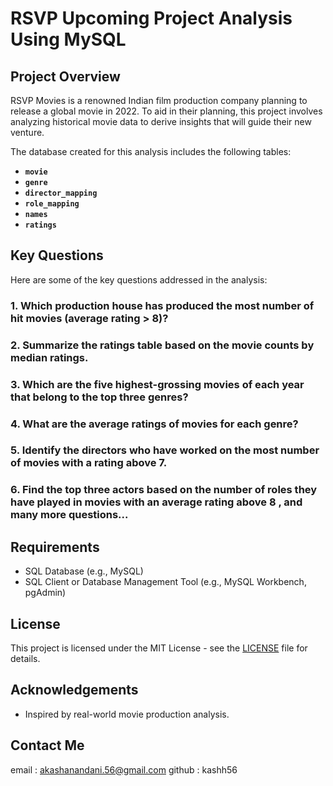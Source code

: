 # RSVP Upcoming Project Analysis Using MySQL

## Project Overview

RSVP Movies is a renowned Indian film production company planning to release a global movie in 2022. To aid in their planning, this project involves analyzing historical movie data to derive insights that will guide their new venture.

The database created for this analysis includes the following tables:

- **`movie`**
- **`genre`**
- **`director_mapping`**
- **`role_mapping`**
- **`names`**
- **`ratings`**

## Key Questions

Here are some of the key questions addressed in the analysis:

### 1. Which production house has produced the most number of hit movies (average rating > 8)?

### 2. Summarize the ratings table based on the movie counts by median ratings.

### 3. Which are the five highest-grossing movies of each year that belong to the top three genres?

### 4. What are the average ratings of movies for each genre?

### 5. Identify the directors who have worked on the most number of movies with a rating above 7.

### 6. Find the top three actors based on the number of roles they have played in movies with an average rating above 8 , and many more questions...
       


## Requirements

- SQL Database (e.g., MySQL)
- SQL Client or Database Management Tool (e.g., MySQL Workbench, pgAdmin)

## License

This project is licensed under the MIT License - see the [LICENSE](LICENSE) file for details.

## Acknowledgements

- Inspired by real-world movie production analysis.

## Contact Me 
email : akashanandani.56@gmail.com
github : kashh56


